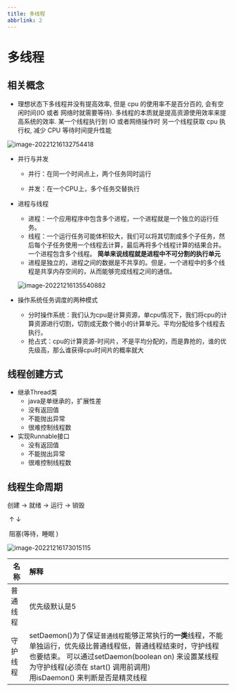 ```yaml
---
title: 多线程
abbrlink: 2
---
```

# 多线程

## 相关概念

* 理想状态下多线程并没有提高效率, 但是 cpu 的使用率不是百分百的, 会有空闲时间(IO 或者 网络时就需要等待). 多线程的本质就是提高资源使用效率来提高系统的效率. 某一个线程执行到 IO 或者网络操作时 另一个线程获取 cpu 执行权, 减少 CPU 等待时间提升性能

  

![image-20221216132754418](https://oss.yiki.tech/xh/image-20221216132754418.png)

* 并行与并发

  * 并行：在同一个时间点上，两个任务同时运行

  * 并发：在一个CPU上，多个任务交替执行

* 进程与线程

  * 进程：一个应用程序中包含多个进程，一个进程就是一个独立的运行任务。
  * 线程：一个运行任务可能体积较大，我们可以将其切割成多个子任务，然后每个子任务使用一个线程去计算，最后再将多个线程计算的结果合并。 一个进程包含多个线程。 **简单来说线程就是进程中不可分割的执行单元**
  * 进程是独立的，进程之间的数据是不共享的。但是，一个进程中的多个线程是共享内存空间的，从而能够完成线程之间的通信。

  ![image-20221216135540882](https://oss.yiki.tech/xh/image-20221216135540882.png)

* 操作系统任务调度的两种模式
  * 分时操作系统：我们认为cpu是计算资源，单cpu情况下，我们将cpu的计算资源进行切割，切割成无数个微小的计算单元。平均分配给多个线程去执行。
  * 抢占式：cpu的计算资源-时间片，不是平均分配的，而是靠抢的，谁的优先级高，那么谁获得cpu时间片的概率就大



## 线程创建方式

* 继承Thread类
  * java是单继承的，扩展性差
  * 没有返回值
  * 不能抛出异常
  * 很难控制线程数
* 实现Runnable接口
  * 没有返回值
  * 不能抛出异常
  * 很难控制线程数



## 线程生命周期

创建  →  就绪  → 运行  →  销毁

​				↑				↓

​			 阻塞(等待，睡眠 )





![image-20221216173015115](https://oss.yiki.tech/xh/image-20221216173015115.png)



| 名称     | 解释                                                         |
| -------- | :----------------------------------------------------------- |
| 普通线程 | 优先级默认是5                                                |
| 守护线程 | setDaemon()为了保证`普通线程`能够正常执行的**一类**线程，不能单独运行，优先级比普通线程低，普通线程结束时，守护线程也要结束。                                                                                                                                                                                         可以通过setDaemon(boolean on) 来设置某线程为守护线程(必须在 start() 调用前调用)<br />用isDaemon() 来判断是否是精灵线程<br /> |

